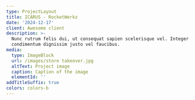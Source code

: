 ```yaml
---
type: ProjectLayout
title: ICARUS - RocketWerkz
date: '2024-12-17'
client: Awesome client
description: >-
  Nunc rutrum felis dui, ut consequat sapien scelerisque vel. Integer
  condimentum dignissim justo vel faucibus.
media:
  type: ImageBlock
  url: /images/store takeover.jpg
  altText: Project image
  caption: Caption of the image
  elementId: ''
addTitleSuffix: true
colors: colors-b
---
```

